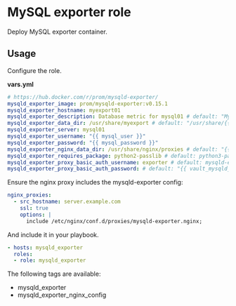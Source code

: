 # MySQL exporter role

Deploy MySQL exporter container.

## Usage

Configure the role.

**vars.yml**

```yml
# https://hub.docker.com/r/prom/mysqld-exporter/
mysqld_exporter_image: prom/mysqld-exporter:v0.15.1
mysqld_exporter_hostname: myexport01
mysqld_exporter_description: Database metric for mysql01 # default: "MySQL Exporter {{ mysqld_exporter_server }}"
mysqld_exporter_data_dir: /usr/share/myexport # default: "/usr/share/{{ mysqld_exporter_hostname }}"
mysqld_exporter_server: mysql01
mysqld_exporter_username: "{{ mysql_user }}"
mysqld_exporter_password: "{{ mysql_password }}"
mysqld_exporter_nginx_data_dir: /usr/share/nginx/proxies # default: "{{ nginx_data_dir }}/proxies"
mysqld_exporter_requires_package: python2-passlib # default: python3-passlib
mysqld_exporter_proxy_basic_auth_username: exporter # default: mysqld-exporter
mysqld_exporter_proxy_basic_auth_password: # default: "{{ vault_mysqld_exporter_proxy_basic_auth_password }}"
```

Ensure the nginx proxy includes the mysqld-exporter config:

```yml
nginx_proxies:
  - src_hostname: server.example.com
    ssl: true
    options: |
      include /etc/nginx/conf.d/proxies/mysqld-exporter.nginx;
```

And include it in your playbook.

```yml
- hosts: mysqld_exporter
  roles:
  - role: mysqld_exporter
```

The following tags are available:

* mysqld_exporter
* mysqld_exporter_nginx_config
